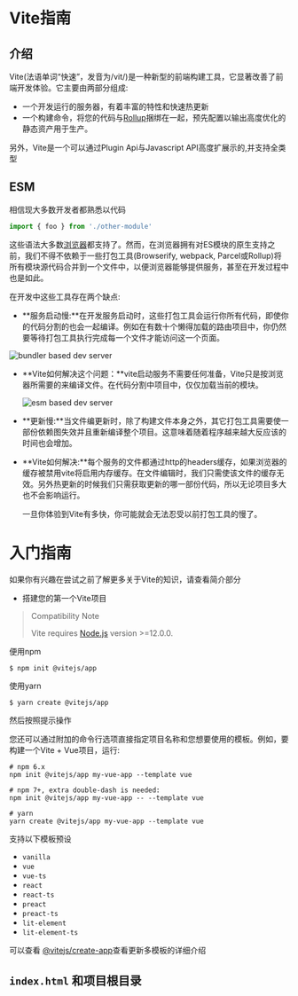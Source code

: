 # Vite指南

## 介绍

Vite(法语单词“快速”，发音为/vit/)是一种新型的前端构建工具，它显著改善了前端开发体验。它主要由两部分组成:

- 一个开发运行的服务器，有着丰富的特性和快速热更新
- 一个构建命令，将您的代码与[Rollup](https://rollupjs.org/guide/en)捆绑在一起，预先配置以输出高度优化的静态资产用于生产。

另外，Vite是一个可以通过Plugin Api与Javascript API高度扩展示的,并支持全类型

## ESM

相信现大多数开发者都熟悉以代码

```js
import { foo } from './other-module'
```

这些语法大多数[浏览器](https://caniuse.com/es6-module)都支持了。然而，在浏览器拥有对ES模块的原生支持之前，我们不得不依赖于一些打包工具(Browserify, webpack, Parcel或Rollup)将所有模块源代码合并到一个文件中，以便浏览器能够提供服务，甚至在开发过程中也是如此。

在开发中这些工具存在两个缺点:

- **服务启动慢:**在开发服务启动时，这些打包工具会运行你所有代码，即使你的代码分割的也会一起编译。例如在有数十个懒得加载的路由项目中，你仍然要等待打包工具执行完成每一个文件才能访问这一个页面。

![bundler based dev server](https://vitejs.dev/assets/bundler.37740380.png)



- **Vite如何解决这个问题：**vite启动服务不需要任何准备，Vite只是按浏览器所需要的来编译文件。在代码分割中项目中，仅仅加载当前的模块。

  ![esm based dev server](https://vitejs.dev/assets/esm.3070012d.png)

- **更新慢:**当文件编更新时，除了构建文件本身之外，其它打包工具需要使一部份依赖图失效并且重新编译整个项目。这意味着随着程序越来越大反应该的时间也会增加。

- **Vite如何解决:**每个服务的文件都通过http的headers缓存，如果浏览器的缓存被禁用vite将启用内存缓存。在文件编辑时，我们只需使该文件的缓存无效。另外热更新的时候我们只需获取更新的哪一部份代码，所以无论项目多大也不会影响运行。

  一旦你体验到Vite有多快，你可能就会无法忍受以前打包工具的慢了。



# 入门指南

  如果你有兴趣在尝试之前了解更多关于Vite的知识，请查看简介部分

- 搭建您的第一个Vite项目

> Compatibility Note
>
> Vite requires [Node.js](https://nodejs.org/en/) version >=12.0.0.

便用npm

```visual basic
$ npm init @vitejs/app
```

使用yarn

```visual basic
$ yarn create @vitejs/app
```

然后按照提示操作

您还可以通过附加的命令行选项直接指定项目名称和您想要使用的模板。例如，要构建一个Vite + Vue项目，运行:

```visual basic
# npm 6.x
npm init @vitejs/app my-vue-app --template vue

# npm 7+, extra double-dash is needed:
npm init @vitejs/app my-vue-app -- --template vue

# yarn
yarn create @vitejs/app my-vue-app --template vue
```

支持以下模板预设

- `vanilla`
- `vue`
- `vue-ts`
- `react`
- `react-ts`
- `preact`
- `preact-ts`
- `lit-element`
- `lit-element-ts`

可以查看 [@vitejs/create-app](https://github.com/vitejs/vite/tree/main/packages/create-app)查看更新多模板的详细介绍

## `index.html` 和项目根目录

